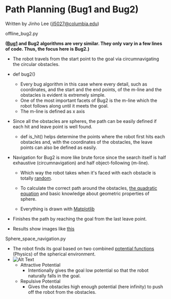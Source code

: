 # Path Planning (Bug1 and Bug2)

Written by Jinho Lee (jl5027@columbia.edu)

offline_bug2.py

**([Bug1](https://github.com/JinhoLee93/Robotics/blob/main/path_planning/bug1.png) and Bug2 algorithms are very similar. They only vary in a few lines of code. Thus, the focus here is Bug2.)**

- The robot travels from the start point to the goal via circumnavigating the circular obstacles. 

- def bug2()
    - Every bug algorithm in this case where every detail, such as coordinates, and the start and the end points, of the m-line and the obstacles is evident is extremely simple. 
    - One of the most important facets of Bug2 is the m-line which the robot follows along until it meets the goal. 
    - The m-line is defined as x axis
 - Since all the obstacles are spheres, the path can be easily defined if each hit and leave point is well found.
    - def is_hit() helps determine the points where the robot first hits each obstacles and, with the coordinates of the obstacles, the leave points can also be defined as easily. 
 - Navigation for Bug2 is more like brute force since the search itself is half exhaustive (circumnavigation) and half object-following (m-line).
    - Which way the robot takes when it's faced with each obstacle is totally [random](https://numpy.org/doc/stable/reference/random/generated/numpy.random.rand.html).
    - To calculate the correct path around the obstacles, [the quadratic equation](https://en.wikipedia.org/wiki/Quadratic_formula) and basic knowledge about geometric properties of sphere.
    
    - Everything is drawn with [Matplotlib](https://matplotlib.org/stable/index.html)
   
 - Finishes the path by reaching the goal from the last leave point.
 - Results show images like [this](https://github.com/JinhoLee93/Robotics/blob/main/path_planning/bug2.png)

Sphere_space_navigation.py
- The robot finds its goal based on two combined [potential functions](https://en.wikipedia.org/wiki/Scalar_potential) (Physics) of the spherical environment. 
- ![Alt Text](https://en.wikipedia.org/wiki/Scalar_potential#/media/File:Gravity_field_near_earth.gif)
    - Attractive Potential
        - Intentionally gives the goal low potential so that the robot naturally falls in the goal.
    - Repulsive Potential 
        - Gives the obstacles high enough potential (here infinity) to push off the robot from the obstacles.
